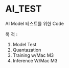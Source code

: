 # AI_TEST
AI Model 테스트를 위한 Code

목 적 :
 1. Model Test
 2. Quantazation
 3. Training w/Mac M3
 4. Inference W/Mac M3
